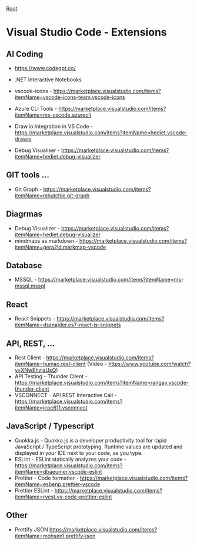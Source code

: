 [Root](../README.md)

# Visual Studio Code - Extensions


## AI Coding
- https://www.codegpt.co/



- .NET Interactive Notebooks
- vscode-icons - https://marketplace.visualstudio.com/items?itemName=vscode-icons-team.vscode-icons
- Azure CLI Tools - https://marketplace.visualstudio.com/items?itemName=ms-vscode.azurecli
- Draw.io Integration in VS Code - https://marketplace.visualstudio.com/items?itemName=hediet.vscode-drawio


- Debug Visualiser - https://marketplace.visualstudio.com/items?itemName=hediet.debug-visualizer


## GIT tools ...
- Git Graph - https://marketplace.visualstudio.com/items?itemName=mhutchie.git-graph

## Diagrmas 
- Debug Visualizer - https://marketplace.visualstudio.com/items?itemName=hediet.debug-visualizer
- mindmaps as markdown - https://marketplace.visualstudio.com/items?itemName=gera2ld.markmap-vscode

## Database
- MSSQL - https://marketplace.visualstudio.com/items?itemName=ms-mssql.mssql

## React
- React Snippets - https://marketplace.visualstudio.com/items?itemName=dsznajder.es7-react-js-snippets

## API, REST, ...
- Rest Client - https://marketplace.visualstudio.com/items?itemName=humao.rest-client   (Video - https://www.youtube.com/watch?v=XNwEhzjaUsQ)
- API Testing - Thunder Client - https://marketplace.visualstudio.com/items?itemName=rangav.vscode-thunder-client
- VSCONNECT - API REST Interactive Call -  https://marketplace.visualstudio.com/items?itemName=jcoc611.vsconnect

## JavaScript / Typescript
- Quokka.js - Quokka.js is a developer productivity tool for rapid JavaScript / TypeScript prototyping. Runtime values are updated and displayed in your IDE next to your code, as you type.
- ESLint - ESLint statically analyzes your code - https://marketplace.visualstudio.com/items?itemName=dbaeumer.vscode-eslint
- Prettier - Code formatter - https://marketplace.visualstudio.com/items?itemName=esbenp.prettier-vscode
- Prettier ESLint - https://marketplace.visualstudio.com/items?itemName=rvest.vs-code-prettier-eslint

## Other
- Prettify JSON https://marketplace.visualstudio.com/items?itemName=mohsen1.prettify-json

